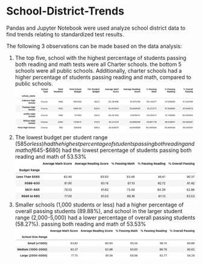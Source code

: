 # School-District-Trends

Pandas and Jupyter Notebook were used analyze school district data to find trends relating to standardized test results.


The following 3 observations can be made based on the data analysis:

1. The top five, school with the highest percentage of students passing both reading and math tests were all Charter schools. the bottom 5 schools were all public schools. Additionally, charter schools had a higher percentage of students passing reading and math, compared to public schools.
![Charter Schools](images/charters.png)
2. The lowest budget per student range ($585 or less) had the highest percentage of  students passing both reading and math of %90.37. Additionally, The highest budget per student range ($645-$680) had the lowest percentage of students passing both reading and math of 53.53%
![budget bins](images/budgets.png)
3. Smaller schools (1,000 students or less) had a higher percentage of  overall passing students (89.88%), and school in the larger student range (2,000-5,000) had a lower percentage of  overall passing students (58.27%).
passing both reading and math of 53.53%
![size bins](images/sizes.png)
